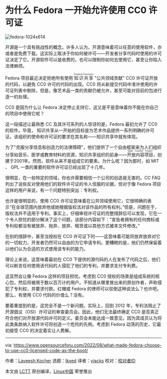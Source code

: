 [#]: subject: "What Made Fedora Choose To Use CC0 Licensed Code As The Boot"
[#]: via: "https://www.opensourceforu.com/2022/08/what-made-fedora-choose-to-use-cc0-licensed-code-as-the-boot/"
[#]: author: "Laveesh Kocher https://www.opensourceforu.com/author/laveesh-kocher/"
[#]: collector: "lkxed"
[#]: translator: "yjacks"
[#]: reviewer: " "
[#]: publisher: " "
[#]: url: " "
为什么 Fedora 一开始允许使用 CC0 许可证
======

![fedora-1024x614][1]

开源是一个具有挑战性的概念。许多人认为，开源意味着可以任意的使用软件，亦或者是免费下载。这实际上取决于你如何被许可——开发者分享代码时使用的许可证决定了它。开源软件可以是收费的，也可以限制你如何去使用它，甚至让你陷入法律麻烦。

Fedora 项目最近决定拒绝所有使用 <ruby>知识共享<rt>Creative Commons</rt></ruby> "公共领域贡献"  CC0 许可证开放的代码，以避免 CC0 许可的代码的出现。CC0 将从新提交代码中准许使用的许可证列表中剔除，但是，像艺术品一类的贡献仍被允许，甚至可能对目前的包进行逐一的处理。

CC0 是因为什么让 Fedora 决定停止支持它，这又是不是意味着你不能在你自己的项目中使用它呢？

这一段描述让最熟悉 CC 及其许可系列的人惊讶的是，Fedora 最初允许了 CC0 的软件。毕竟， 知识共享从一开始的目标是为艺术作品提供一系列明确的许可证。该组织的使命和许可证的要求在其名称——知识共享中就有体现。

为了"克服分享信息和创造力的法律障碍"，他们提供了一个自由框架来为人们组织分享如音乐、医学或教育材料的资源，知识共享组织的前身——<ruby>开放内容项目<rt>Open Content Project</rt></ruby>，创建于2001年。然而，软件从来不是组成它的要素。为什么呢？因为那时，如 MIT 、 GPL 一类的重要的软件许可证已经出现了十几年。

很明显，在一些特定的领域，你也许需要相信一个公司的创造是无害的。CC FAQ 列出了说些反对使用他们的软件许可证的令人信服的论据，但对于像 Fedora 项目这样的用户来说，有一个问题特别突出：专利权。

也许是很明显的，使用 CC0 许可证意味着在公共领域使用它，它很明确的表示“在全球范围内放弃他或她根据版权法对该作品的所有权利。”但是，问题在于，版权法并不适用于专利。事实上，仔细审视许可证的完整措辞后可以发现，它在一个令人担忧的部分解决了这个问题，该部分内容如下：“宣告者拥有的任何商标或专利权都没有被放弃、抛弃、放弃、租赁或以其他方式被本文件修改。”

在别的措辞中，甚至当授权在 CC0 许可证下时——这意味着可能将放弃放弃对它的一切权力，开发者仍然可以自由的为它申请专利。更糟糕的是，他们仍然保留着以他们认为合适的方式使用该专利的能力。

理论上来说，这意味着最初在 CC0 下提供的源代码的人在发布了代码之后，他们可以断言任何使用该代码的人侵犯了他们的专利，并要求支付专利费。

这显然会让像 Fedora 这样的项目担忧。考虑到 CC0 授权的场景是组成系统的核心包，然后将被用于数以百万计的用户。不知道从哪里冒出来的原创作者，声称侵犯了专利权，并要求付款。红帽或 Fedora 的律师可以驳倒这种说法么？也许吧。那么，有使用 CC0 代码的价值么？没有。

要着重提到的是，这完全不是一个新问题。实际上，回到 2012 年，专利法阻止了开源倡议（OSI）许可证的审查委员会。因此，他们无法最终确定 CC0 是否真正符合他们对开放源代码许可的定义。委员会未能达成一致意见，因为其成员认为将此类条款纳入软件许可将创造一个危险的先例。考虑到 Fedora 动荡的历史，它最初接受 CC0 的决定着实让人费解。

--------------------------------------------------------------------------------

via: https://www.opensourceforu.com/2022/08/what-made-fedora-choose-to-use-cc0-licensed-code-as-the-boot/

作者：[Laveesh Kocher][a]
选题：[lkxed][b]
译者：[yjacks](https://github.com/yjacks)
校对：[校对者ID](https://github.com/校对者ID)

本文由 [LCTT](https://github.com/LCTT/TranslateProject) 原创编译，[Linux中国](https://linux.cn/) 荣誉推出

[a]: https://www.opensourceforu.com/author/laveesh-kocher/
[b]: https://github.com/lkxed
[1]: https://www.opensourceforu.com/wp-content/uploads/2022/08/fedora-1024x614-1-e1659346500461.jpg

